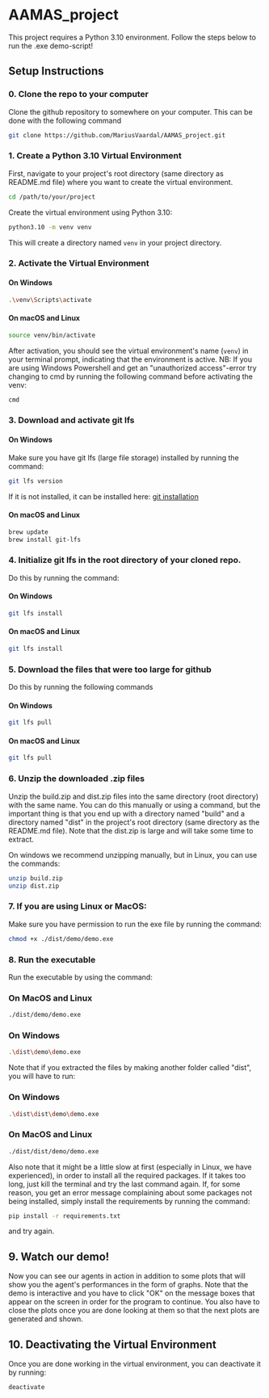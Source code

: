 # AAMAS_project

This project requires a Python 3.10 environment. Follow the steps below to run the .exe demo-script!

## Setup Instructions

### 0. Clone the repo to your computer

Clone the github repository to somewhere on your computer. This can be done with the following command 

```bash 
git clone https://github.com/MariusVaardal/AAMAS_project.git
```

### 1. Create a Python 3.10 Virtual Environment

First, navigate to your project's root directory (same directory as README.md file) where you want to create the virtual environment.

```bash
cd /path/to/your/project
```

Create the virtual environment using Python 3.10:

```bash
python3.10 -m venv venv
```

This will create a directory named `venv` in your project directory.

### 2. Activate the Virtual Environment

#### On Windows

```bash
.\venv\Scripts\activate
```

#### On macOS and Linux

```bash
source venv/bin/activate
```

After activation, you should see the virtual environment's name (`venv`) in your terminal prompt, indicating that the environment is active. NB: If you are using Windows Powershell and get an "unauthorized access"-error try changing to cmd by running the following command before activating the venv:

```bash
cmd
```


<!-- ### 3. Install Packages from `requirements.txt`

Ensure you are in the project's root directory where the `requirements.txt` file is located. Then run:

```bash
pip install -r requirements.txt
```

This will install all the packages listed in the `requirements.txt` file into your virtual environment. -->

### 3. Download and activate git lfs 

#### On Windows

Make sure you have git lfs (large file storage) installed by running the command: 

```bash
git lfs version
```

If it is not installed, it can be installed here: [git installation](https://gitforwindows.org/)

#### On macOS and Linux

```bash
brew update
brew install git-lfs
```

### 4. Initialize git lfs in the root directory of your cloned repo.

Do this by running the command:

#### On Windows

```bash
git lfs install
```

#### On macOS and Linux

```bash
git lfs install
```


### 5. Download the files that were too large for github

Do this by running the following commands

#### On Windows

```bash
git lfs pull
```

#### On macOS and Linux

```bash
git lfs pull
```

### 6. Unzip the downloaded .zip files

Unzip the build.zip and dist.zip files into the same directory (root directory) with the same name. You can do this manually or using a command, but the important thing is that you end up with a directory named "build" and a directory named "dist" in the project's root directory (same directory as the README.md file). Note that the dist.zip is large and will take some time to extract. 

On windows we recommend unzipping manually, but in Linux, you can use the commands:

```bash
unzip build.zip
unzip dist.zip
```

### 7. If you are using Linux or MacOS:

Make sure you have permission to run the exe file by running the command: 

```bash
chmod +x ./dist/demo/demo.exe
```

### 8. Run the executable

Run the executable by using the command: 

### On MacOS and Linux

```bash
./dist/demo/demo.exe
```

### On Windows

```bash
.\dist\demo\demo.exe
```

Note that if you extracted the files by making another folder called "dist", you will have to run:

### On Windows

```bash
.\dist\dist\demo\demo.exe
```

### On MacOS and Linux

```bash
./dist/dist/demo/demo.exe
```

Also note that it might be a little slow at first (especially in Linux, we have experienced), in order to install all the required packages. If it takes too long, just kill the terminal and try the last command again. If, for some reason, you get an error message complaining about some packages not being installed, simply install the requirements by running the command:

```bash 
pip install -r requirements.txt
```

and try again. 

## 9. Watch our demo!

Now you can see our agents in action in addition to some plots that will show you the agent's performances in the form of graphs. Note that the demo is interactive and you have to click "OK" on the message boxes that appear on the screen in order for the program to continue. You also have to close the plots once you are done looking at them so that the next plots are generated and shown. 

## 10. Deactivating the Virtual Environment

Once you are done working in the virtual environment, you can deactivate it by running:

```bash
deactivate
```

